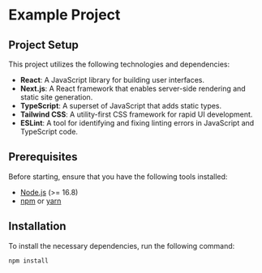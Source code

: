 # Example Project

## Project Setup

This project utilizes the following technologies and dependencies:
- **React**: A JavaScript library for building user interfaces.
- **Next.js**: A React framework that enables server-side rendering and static site generation.
- **TypeScript**: A superset of JavaScript that adds static types.
- **Tailwind CSS**: A utility-first CSS framework for rapid UI development.
- **ESLint**: A tool for identifying and fixing linting errors in JavaScript and TypeScript code.

## Prerequisites

Before starting, ensure that you have the following tools installed:
- [Node.js](https://nodejs.org/) (>= 16.8)
- [npm](https://www.npmjs.com/) or [yarn](https://yarnpkg.com/)

## Installation

To install the necessary dependencies, run the following command:

```bash
npm install

